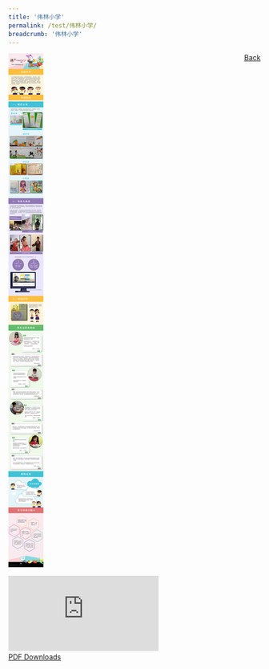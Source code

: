 ```yaml
---
title: '伟林小学'
permalink: /test/伟林小学/
breadcrumb: '伟林小学'
---
```

<a href="/gallery/华文学习展示区-chinese-exhibitions-c/schools/" style="float:right;">Back</a>
 <img src="/images/WellingtonPri-CL.jpg"> <br/>
<div class="video-container">
  <iframe src="https://www.youtube.com/embed/d6fmLlW8eoE" frameborder="0" allow="accelerometer; autoplay; encrypted-media; gyroscope; picture-in-picture" allowfullscreen></iframe></div>
<a href="/Sharing-Sessions/01-website-exhibitor-template-pdf.pdf" download>PDF Downloads</a>

